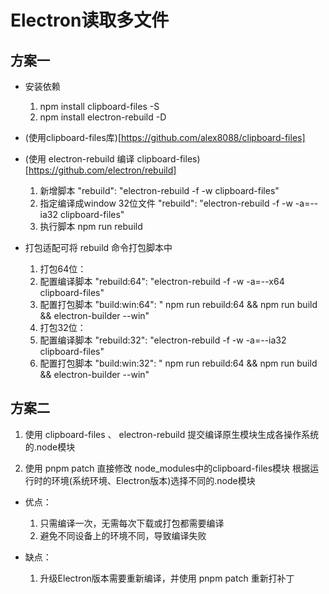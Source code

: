 # Electron读取多文件

## 方案一

- 安装依赖
  1. npm install clipboard-files -S
  2. npm install electron-rebuild -D
- (使用clipboard-files库)[https://github.com/alex8088/clipboard-files]

- (使用 electron-rebuild 编译 clipboard-files)[https://github.com/electron/rebuild]

  1. 新增脚本 "rebuild": "electron-rebuild -f -w clipboard-files"
  2. 指定编译成window 32位文件 "rebuild": "electron-rebuild -f -w -a=--ia32 clipboard-files"
  3. 执行脚本 npm run rebuild

- 打包适配可将 rebuild 命令打包脚本中
  1. 打包64位：
  1. 配置编译脚本
     "rebuild:64": "electron-rebuild -f -w -a=--x64 clipboard-files"
  1. 配置打包脚本
     "build:win:64": " npm run rebuild:64 && npm run build && electron-builder --win"
  1. 打包32位：
  1. 配置编译脚本
     "rebuild:32": "electron-rebuild -f -w -a=--ia32 clipboard-files"
  1. 配置打包脚本
     "build:win:32": " npm run rebuild:64 && npm run build && electron-builder --win"

## 方案二

1. 使用 clipboard-files 、 electron-rebuild 提交编译原生模块生成各操作系统的.node模块

2. 使用 pnpm patch 直接修改 node_modules中的clipboard-files模块 根据运行时的环境(系统环境、Electron版本)选择不同的.node模块

- 优点：

  1. 只需编译一次，无需每次下载或打包都需要编译
  2. 避免不同设备上的环境不同，导致编译失败

- 缺点：
  1. 升级Electron版本需要重新编译，并使用 pnpm patch 重新打补丁
